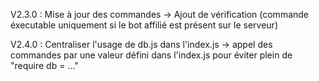 V2.3.0 :
Mise à jour des commandes -> Ajout de vérification (commande éxecutable uniquement si le bot affilié est présent sur le serveur)

V2.4.0 : 
Centraliser l'usage de db.js dans l'index.js -> appel des commandes par une valeur défini dans l'index.js pour éviter plein de "require db = ..."